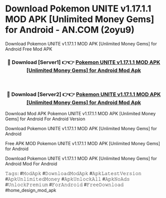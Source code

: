 # Download Pokemon UNITE v1.17.1.1 MOD APK [Unlimited Money Gems] for Android - AN.COM (2oyu9)
Download Pokemon UNITE v1.17.1.1 MOD APK [Unlimited Money Gems] for Android Free Mod APK

<div align="center">
<h3>🔴 Download [Server1] 👉👉 <a href="https://apkcomod.com?title=Pokemon_UNITE_v1.17.1.1_MOD_APK_[Unlimited_Money_Gems]_for_Android">Pokemon UNITE v1.17.1.1 MOD APK [Unlimited Money Gems] for Android Mod Apk</a></h3><br>

<h3>🔴 Download [Server2] 👉👉 <a href="https://apkcomod.com?title=Pokemon_UNITE_v1.17.1.1_MOD_APK_[Unlimited_Money_Gems]_for_Android">Pokemon UNITE v1.17.1.1 MOD APK [Unlimited Money Gems] for Android Mod Apk</a></h3>
</div>


Download Mod APK Pokemon UNITE v1.17.1.1 MOD APK [Unlimited Money Gems] for Android For Android Version

Download Pokemon UNITE v1.17.1.1 MOD APK [Unlimited Money Gems] for Android 

Free APK MOD Pokemon UNITE v1.17.1.1 MOD APK [Unlimited Money Gems] for Android 

Download Pokemon UNITE v1.17.1.1 MOD APK [Unlimited Money Gems] for Android Mod For Android

𝚃𝚊𝚐𝚜: #𝙼𝚘𝚍𝙰𝚙𝚔 #𝙳𝚘𝚠𝚗𝚕𝚘𝚊𝚍𝙼𝚘𝚍𝙰𝚙𝚔 #𝙰𝚙𝚔𝙻𝚊𝚝𝚎𝚜𝚝𝚅𝚎𝚛𝚜𝚒𝚘𝚗 #𝙰𝚙𝚔𝚄𝚗𝚕𝚒𝚖𝚒𝚝𝚎𝚍𝙼𝚘𝚗𝚎𝚢 #𝙰𝚙𝚔𝚄𝚗𝚕𝚘𝚌𝚔𝙰𝚕𝚕 #𝙰𝚙𝚔𝙽𝚘𝙰𝚍𝚜 #𝚄𝚗𝚕𝚘𝚌𝚔𝙿𝚛𝚎𝚖𝚒𝚞𝚖 #𝙵𝚘𝚛𝙰𝚗𝚍𝚛𝚘𝚒𝚍 #𝙵𝚛𝚎𝚎𝙳𝚘𝚠𝚗𝚕𝚘𝚊𝚍 #home_design_mod_apk